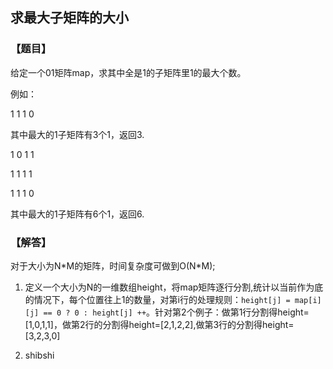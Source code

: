 ## 求最大子矩阵的大小

### 【题目】
给定一个01矩阵map，求其中全是1的子矩阵里1的最大个数。

例如：

1 1 1 0

其中最大的1子矩阵有3个1，返回3.

1 0 1 1

1 1 1 1

1 1 1 0

其中最大的1子矩阵有6个1，返回6.

### 【解答】
对于大小为N\*M的矩阵，时间复杂度可做到O(N*M);

1. 定义一个大小为N的一维数组height，将map矩阵逐行分割,统计以当前作为底的情况下，每个位置往上1的数量，对第i行的处理规则：`height[j] = map[i][j] == 0 ? 0 : height[j] ++`。针对第2个例子：做第1行分割得height=[1,0,1,1]，做第2行的分割得height=[2,1,2,2],做第3行的分割得height=[3,2,3,0]

2. shibshi 